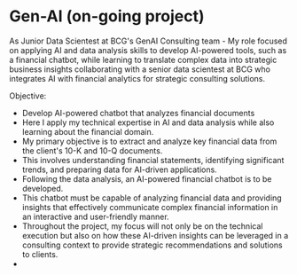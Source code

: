 # Gen-AI (on-going project)
As Junior Data Scientest at BCG's GenAI Consulting team - My role focused on applying AI and data analysis skills to develop AI-powered tools, such as a financial chatbot, while learning to translate complex data into strategic business insights collaborating with a senior data scientest at BCG who integrates AI with financial analytics for strategic consulting solutions.

Objective:
 - Develop AI-powered chatbot that analyzes financial documents
 - Here I apply my technical expertise in AI and data analysis while also learning about the financial domain.
 - My primary objective is to extract and analyze key financial data from the client's 10-K and 10-Q documents.
 - This involves understanding financial statements, identifying significant trends, and preparing data for AI-driven applications.
 - Following the data analysis, an AI-powered financial chatbot is to be developed.
 - This chatbot must be capable of analyzing financial data and providing insights that effectively communicate complex financial information in an interactive and user-friendly manner.
 - Throughout the project, my focus will not only be on the technical execution but also on how these AI-driven insights can be leveraged in a consulting context to provide strategic recommendations and solutions to clients.
 - 
